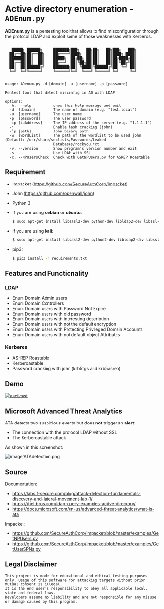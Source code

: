 # Active directory enumeration - `ADEnum.py`

**ADEnum.py** is a pentesting tool that allows to find misconfiguration through the protocol LDAP and exploit some of those weaknesses with Kerberos.

```text

   █████╗ ██████╗     ███████╗███╗   ██╗██╗   ██╗███╗   ███╗
  ██╔══██╗██╔══██╗    ██╔════╝████╗  ██║██║   ██║████╗ ████║
  ███████║██║  ██║    █████╗  ██╔██╗ ██║██║   ██║██╔████╔██║
  ██╔══██║██║  ██║    ██╔══╝  ██║╚██╗██║██║   ██║██║╚██╔╝██║
  ██║  ██║██████╔╝    ███████╗██║ ╚████║╚██████╔╝██║ ╚═╝ ██║
  ╚═╝  ╚═╝╚═════╝     ╚══════╝╚═╝  ╚═══╝ ╚═════╝ ╚═╝     ╚═╝


usage: ADenum.py -d [domain] -u [username] -p [password]

Pentest tool that detect misconfig in AD with LDAP

options:
  -h, --help          show this help message and exit
  -d  [domain]        The name of domain (e.g. "test.local")
  -u  [username]      The user name
  -p  [password]      The user password
  -ip [ipAddress]     The IP address of the server (e.g. "1.1.1.1")
  -j                  Enable hash cracking (john)
  -jp [path]          John binary path
  -w  [wordList]      The path of the wordlist to be used john (Default: /usr/share/seclists/Passwords/Leaked-
                      Databases/rockyou.txt
  -v, --version       Show program's version number and exit
  -s                  Use LDAP with SSL
  -c, --NPUsersCheck  Check with GetNPUsers.py for ASREP Roastable
```

## Requirement

- Impacket (<https://github.com/SecureAuthCorp/impacket>)
- John (<https://github.com/openwall/john>)
- Python 3
- If you are using **debian** or **ubuntu**:

	```bash
	$ sudo apt-get install libsasl2-dev python-dev libldap2-dev libssl-dev
	```

- If you are using  **kali**:

	```bash
	$ sudo apt-get install libsasl2-dev python2-dev libldap2-dev libssl-dev
	```
- pip3:

	```bash
	$ pip3 install -r requirements.txt
	```

## Features and Functionality

### LDAP

- Enum Domain Admin users
- Enum Domain Controllers
- Enum Domain users with Password Not Expire
- Enum Domain users with old password
- Enum Domain users with interesting description
- Enum Domain users with not the default encryption
- Enum Domain users with Protecting Privileged Domain Accounts
- Enum Domain users with not default object Attributes

### Kerberos

- AS-REP Roastable
- Kerberoastable
- Password cracking with john  (krb5tgs and krb5asrep)

## Demo

[![asciicast](https://asciinema.org/a/362017.svg)](https://asciinema.org/a/362017?autoplay=1)

## Microsoft Advanced Threat Analytics

ATA detects two suspicious events but does **not** trigger an **alert**:

- The connection with the protocol LDAP without SSL
- The Kerberoastable attack

As shown in this screenshot:

![image/ATAdetection.png](image/ATAdetection.png)

## Source

Documentation:

- <https://labs.f-secure.com/blog/attack-detection-fundamentals-discovery-and-lateral-movement-lab-1/>
- <https://theitbros.com/ldap-query-examples-active-directory/>
- <https://docs.microsoft.com/en-us/advanced-threat-analytics/what-is-ata>

Impacket:

- <https://github.com/SecureAuthCorp/impacket/blob/master/examples/GetNPUsers.py>
- <https://github.com/SecureAuthCorp/impacket/blob/master/examples/GetUserSPNs.py>

## Legal Disclaimer

```text
This project is made for educational and ethical testing purposes only. Usage of this software for attacking targets without prior mutual consent is illegal.
It is the end user's responsibility to obey all applicable local, state and federal laws.
Developers assume no liability and are not responsible for any misuse or damage caused by this program.
```
